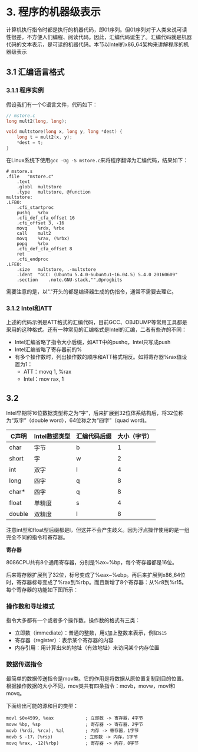 # 3. 程序的机器级表示

计算机执行指令时都是执行的机器代码，即01序列。但01序列对于人类来说可读性很差，不方便人们编程、阅读代码。因此，汇编代码诞生了。汇编代码就是机器代码的文本表示，是可读的机器代码。本节以Intel的x86_64架构来讲解程序的机器级表示

## 3.1 汇编语言格式

### 3.1.1 程序实例

假设我们有一个C语言文件，代码如下：

```C
// mstore.c
long mult2(long, long);

void multstore(long x, long y, long *dest) {
    long t = mult2(x, y);
    *dest = t;
}
```

在Linux系统下使用`gcc -Og -S mstore.c`来将程序翻译为汇编代码，结果如下：

```assembly
# mstore.s
.file	"mstore.c"
	.text
	.globl	multstore
	.type	multstore, @function
multstore:
.LFB0:
	.cfi_startproc
	pushq	%rbx
	.cfi_def_cfa_offset 16
	.cfi_offset 3, -16
	movq	%rdx, %rbx
	call	mult2
	movq	%rax, (%rbx)
	popq	%rbx
	.cfi_def_cfa_offset 8
	ret
	.cfi_endproc
.LFE0:
	.size	multstore, .-multstore
	.ident	"GCC: (Ubuntu 5.4.0-6ubuntu1~16.04.5) 5.4.0 20160609"
	.section	.note.GNU-stack,"",@progbits
```

需要注意的是，以"."开头的都是编译器生成的伪指令，通常不需要去理它。

### 3.1.2 Intel和ATT

上述的代码示例是ATT格式的汇编代码，目前GCC、OBJDUMP等常用工具都是采用的这种格式。还有一种常见的汇编格式是Intel的汇编，二者有些许的不同：

- Intel汇编省略了指令大小后缀，如ATT中的pushq，Intel只写成push
- Intel汇编省略了寄存器前的%
- 有多个操作数时，列出操作数的顺序和ATT格式相反。如将寄存器%rax值设置为1：
  - ATT：movq 1, %rax
  - Intel：mov rax, 1

## 3.2 

Intel早期将16位数据类型称之为“字”，后来扩展到32位体系结构后，将32位称为“双字”（double word），64位称之为“四字”（quad word)。

| C声明  | Intel数据类型 | 汇编代码后缀 | 大小（字节） |
| ------ | ------------- | ------------ | ------------ |
| char   | 字节          | b            | 1            |
| short  | 字            | w            | 2            |
| int    | 双字          | l            | 4            |
| long   | 四字          | q            | 8            |
| char*  | 四字          | q            | 8            |
| float  | 单精度        | s            | 4            |
| double | 双精度        | l            | 8            |

注意int型和float型后缀都是l，但这并不会产生歧义。因为浮点操作使用的是一组完全不同的指令和寄存器。

**寄存器**

8086CPU共有8个通用寄存器，分别是%ax~%bp，每个寄存器都是16位。

后来寄存器扩展到了32位，标号变成了%eax~%ebp。再后来扩展到x86_64位时，寄存器标号变成了%rax到%rbp。而且新增了8个寄存器：从%r8到%r15。每个寄存器的功能如下图所示：

### 操作数和寻址模式

指令大多都有一个或者多个操作数。操作数的格式有三类：

- 立即数（immediate）：普通的整数，用`$`加上整数来表示，例如`$15`
- 寄存器（register）：表示某个寄存器的内容
- 内存引用：用计算出来的地址（有效地址）来访问某个内存位置

### 数据传送指令

最简单的数据传送指令是mov类。它的作用是将数据从原位置复制到目的位置。根据操作数据的大小不同，mov类共有四条指令：movb，movw，movl和movq。

下面给出可能的源和目的类型：

```assembly
movl $0x4599, %eax            ; 立即数 -> 寄存器，4字节
movw %bp, %sp				  ; 寄存器 -> 寄存器，2字节
movb (%rdi, %rcx), %al		  ; 内存 -> 寄存器，1字节
movb $ -17，(%rsp)            ; 立即数 -> 内存，1字节
movq %rax, -12(%rbp)          ; 寄存器 -> 内存，8字节
```


